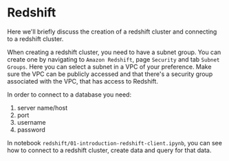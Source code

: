 # Redshift


Here we'll briefly discuss the creation of a redshift cluster and 
connecting to a redshift cluster.

When creating a redshift cluster, you need to have a subnet group. You
can create one by navigating to `Amazon Redshift`, page `Security` and
tab `Subnet Groups`. Here you can select a subnet in a VPC of your
preference. Make sure the VPC can be publicly accessed and that there's
a security group associated with the VPC, that has access to Redshift.

In order to connect to a database you need:
1. server name/host
2. port
3. username
4. password

In notebook `redshift/01-introduction-redshift-client.ipynb`, you can
see how to connect to a redshift cluster, create data and query for
that data.
